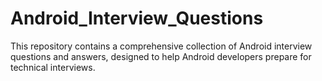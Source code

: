# Android_Interview_Questions
This repository contains a comprehensive collection of Android interview questions and answers, designed to help Android developers prepare for technical interviews. 
